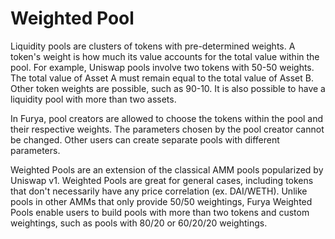 # Weighted Pool

Liquidity pools are clusters of tokens with pre-determined weights. A token's weight is how much its value accounts for the total value within the pool. For example, Uniswap pools involve two tokens with 50-50 weights. The total value of Asset A must remain equal to the total value of Asset B. Other token weights are possible, such as 90-10. It is also possible to have a liquidity pool with more than two assets.

In Furya, pool creators are allowed to choose the tokens within the pool and their respective weights. The parameters chosen by the pool creator cannot be changed. Other users can create separate pools with different parameters.

Weighted Pools are an extension of the classical  AMM pools popularized by Uniswap v1. Weighted Pools are great for general cases, including tokens that don't necessarily have any price correlation (ex. DAI/WETH). Unlike pools in other AMMs that only provide 50/50 weightings, Furya Weighted Pools enable users to build pools with more than two tokens and custom weightings, such as pools with 80/20 or 60/20/20 weightings.
